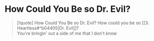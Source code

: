 # How Could You Be so Dr. Evil?

>[!quote] How Could You Be so Dr. Evil?
How could you be so [[3.  Heartless#^b04405|Dr. Evil]]?  
You're bringin' out a side of me that I don't know
